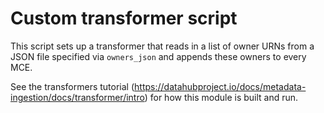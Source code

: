 # Custom transformer script

This script sets up a transformer that reads in a list of owner URNs from a JSON file specified via `owners_json` and appends these owners to every MCE.

See the transformers tutorial (https://datahubproject.io/docs/metadata-ingestion/docs/transformer/intro) for how this module is built and run.

